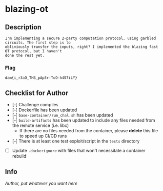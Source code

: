 # blazing-ot

## Description

```
I'm implementing a secure 2-party computation protocol, using garbled circuits. The first step is to
obliviously transfer the inputs, right? I implemented the blazing fast OT protocol, but I haven't
done the rest yet.
```

### Flag

`dam{i_r3aD_TH3_pAp3r-ToO-h4S7iLY}`

## Checklist for Author

* [-] Challenge compiles
* [-] Dockerfile has been updated
* [-] `base-container/run_chal.sh` has been updated
* [-] `build-artifacts` has been updated to include any files needed from the remote service (i.e. libc)
    * If there are no files needed from the container, please **delete** this file to speed up CI/CD runs
* [-] There is at least one test exploit/script in the `tests` directory
* [ ] Update `.dockerignore` with files that won't necessitate a container rebuild

## Info

_Author, put whatever you want here_
